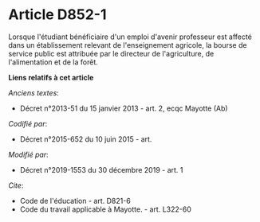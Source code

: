 # Article D852-1

Lorsque l'étudiant bénéficiaire d'un emploi d'avenir professeur est affecté dans un établissement relevant de l'enseignement
agricole, la bourse de service public est attribuée par le directeur de l'agriculture, de l'alimentation et de la forêt.

**Liens relatifs à cet article**

_Anciens textes_:

  - Décret n°2013-51 du 15 janvier 2013 - art. 2, ecqc Mayotte (Ab)

_Codifié par_:

  - Décret n°2015-652 du 10 juin 2015 - art.

_Modifié par_:

  - Décret n°2019-1553 du 30 décembre 2019 - art. 1

_Cite_:

  - Code de l'éducation - art. D821-6
  - Code du travail applicable à Mayotte. - art. L322-60
